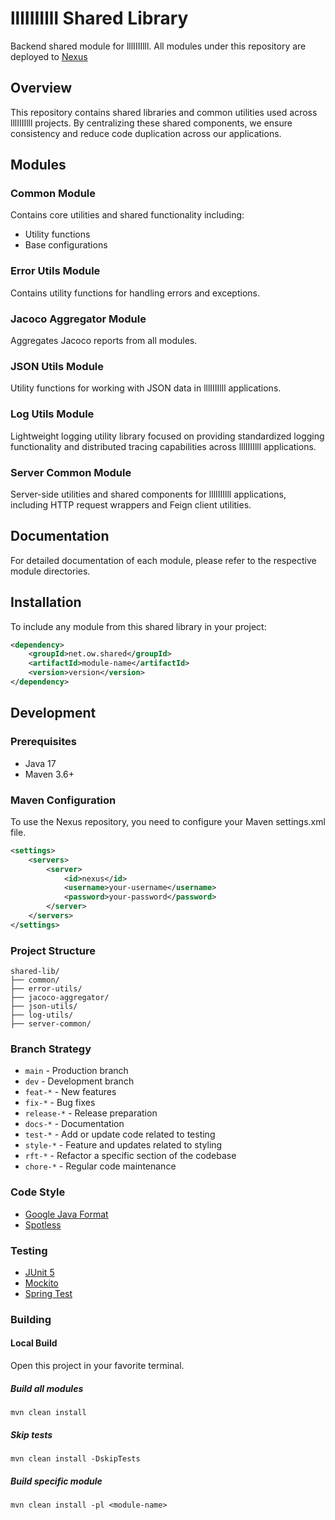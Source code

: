 # lllIIIIlll Shared Library

Backend shared module for lllIIIIlll.  All modules under this repository are deployed to [Nexus](http://www.oliverw.dns-dynamic.net:8081)

## Overview

This repository contains shared libraries and common utilities used across lllIIIIlll projects. By centralizing these shared components, we ensure consistency and reduce code duplication across our applications.

## Modules

### Common Module

Contains core utilities and shared functionality including:
- Utility functions
- Base configurations

### Error Utils Module

Contains utility functions for handling errors and exceptions.

### Jacoco Aggregator Module

Aggregates Jacoco reports from all modules.

### JSON Utils Module

Utility functions for working with JSON data in lllIIIIlll applications.

### Log Utils Module

Lightweight logging utility library focused on providing standardized logging functionality and distributed tracing capabilities across lllIIIIlll applications.

### Server Common Module

Server-side utilities and shared components for lllIIIIlll applications, including HTTP request wrappers and Feign client utilities.

## Documentation

For detailed documentation of each module, please refer to the respective module directories.

## Installation

To include any module from this shared library in your project:

```xml
<dependency>
    <groupId>net.ow.shared</groupId>
    <artifactId>module-name</artifactId>
    <version>version</version>
</dependency>
```

## Development

### Prerequisites
- Java 17
- Maven 3.6+

### Maven Configuration

To use the Nexus repository, you need to configure your Maven settings.xml file.

```xml
<settings>
    <servers>
        <server>
            <id>nexus</id>
            <username>your-username</username>
            <password>your-password</password>
        </server>
    </servers>
</settings>
```

### Project Structure

```
shared-lib/
├── common/
├── error-utils/
├── jacoco-aggregator/
├── json-utils/
├── log-utils/
├── server-common/
```

### Branch Strategy

- `main` - Production branch
- `dev` - Development branch
- `feat-*` - New features
- `fix-*` - Bug fixes
- `release-*` - Release preparation
- `docs-*` - Documentation
- `test-*` - Add or update code related to testing
- `style-*` - Feature and updates related to styling
- `rft-*` - Refactor a specific section of the codebase
- `chore-*` - Regular code maintenance 

### Code Style

- [Google Java Format](https://github.com/google/google-java-format)
- [Spotless](https://github.com/diffplug/spotless)

### Testing

- [JUnit 5](https://junit.org/junit5/)
- [Mockito](https://site.mockito.org/)
- [Spring Test](https://docs.spring.io/spring-framework/docs/current/javadoc-api/org/springframework/test/context/junit/jupiter/SpringJUnitJupiterConfig.html)

### Building

#### Local Build
Open this project in your favorite terminal.

##### Build all modules
`mvn clean install`

##### Skip tests
`mvn clean install -DskipTests`

##### Build specific module
`mvn clean install -pl <module-name>`
